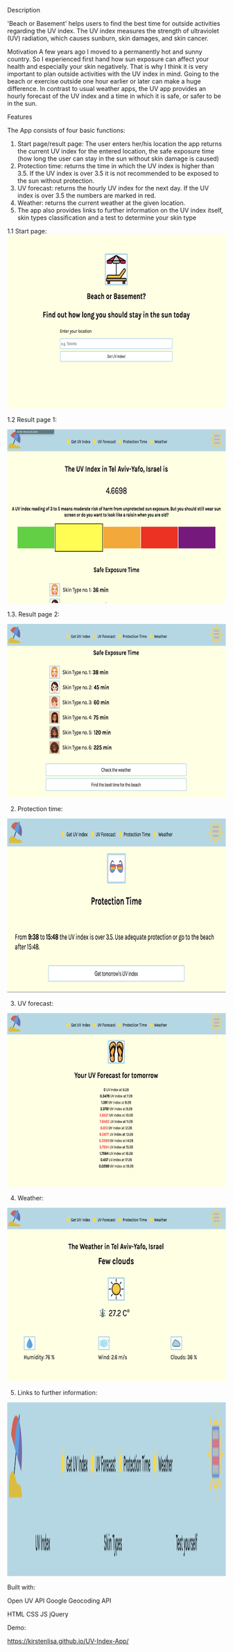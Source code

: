 Description

'Beach or Basement' helps users to find the best time for outside activities regarding the UV index. 
The UV index measures the strength of ultraviolet (UV) radiation, which causes sunburn, skin damages, and skin cancer.

Motivation
A few years ago I moved to a permanently hot and sunny country. So I experienced first hand how sun exposure can affect your health and especially your skin negatively. That is why I think it is very important to plan outside activities with the UV index in mind. Going to the beach or exercise outside one hour earlier or later can make a huge difference. In contrast to usual weather apps, the UV app provides an hourly forecast of the UV index and a time in which it is safe, or safer to be in the sun.


Features

The App consists of four basic functions:

1. Start page/result page: The user enters her/his location the app returns the current UV index for the entered location, the safe exposure time (how long the user can stay in the sun without skin damage is caused)
2. Protection time: returns the time in which the UV index is higher than 3.5. If the UV index is over 3.5 it is not recommended to be exposed to the sun without protection.
3. UV forecast: returns the hourly UV index for the next day. If the UV index is over 3.5 the numbers are marked in red.
4. Weather: returns the current weather at the given location.
5. The app also provides links to further information on the UV index itself, skin types classification and a test to determine your skin type

1.1 Start page:
 <img src="screenshots/StartPage.png" height="400" display="block" alt="Screenshot">



1.2 Result page 1:

<img src="screenshots/UVIndexResult1.png" height="400" display="block" alt="Screenshot">


1.3. Result page 2:

<img src="screenshots/UVIndexResults2.png" height="400" display="block" alt="Screenshot">


2. Protection time:

<img src="screenshots/ProtectionTime.png" height="400" display="block" alt="Screenshot">


3. UV forecast:

<img src="screenshots/UVForecast.png" height="400" display="block" alt="Screenshot">


4. Weather:

<img src="screenshots/Weather.png" height="400" display="block" alt="Screenshot">


5. Links to further information: 

<img src="screenshots/ExtendedMenu.png" height="400" display="block" alt="Screenshot">


Built with:

Open UV API
Google Geocoding API

HTML
CSS
JS
jQuery

Demo: 

https://kirstenlisa.github.io/UV-Index-App/

